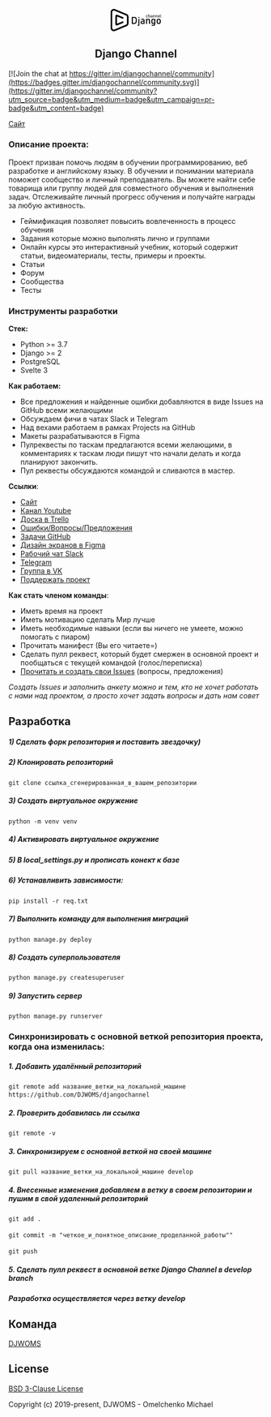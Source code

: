<p align="center">
    <a href="https://djangochannel.com" target="_blank" rel="noopener noreferrer">
        <img width="100" src="docs/_static/logo.png" title="djangochannel">
    </a>
</p>

<h2 align="center">Django Channel</h2>

[![Join the chat at https://gitter.im/djangochannel/community](https://badges.gitter.im/djangochannel/community.svg)](https://gitter.im/djangochannel/community?utm_source=badge&utm_medium=badge&utm_campaign=pr-badge&utm_content=badge)

[Сайт](https://djangochannel.com)

### Описание проекта:
Проект призван помочь людям в обучении программированию, веб разработке и английскому языку.
В обучении и понимании материала поможет сообщество и личный преподаватель.
Вы можете найти себе товарища или группу людей для совместного обучения и выполнения задач.
Отслеживайте личный прогресс обучения и получайте награды за любую активность.

- Геймификация позволяет повысить вовлеченность в процесс обучения 
- Задания которые можно выполнять лично и группами
- Онлайн курсы это интерактивный учебник, который содержит статьи, видеоматериалы, тесты, примеры и проекты.
- Статьи 
- Форум
- Сообщества
- Тесты

### Инструменты разработки

**Стек:**
- Python >= 3.7
- Django >= 2
- PostgreSQL
- Svelte 3

**Как работаем:**
- Все предложения и найденные ошибки добавляются в виде Issues на GitHub всеми желающими
- Обсуждаем фичи в чатах Slack и Telegram
- Над вехами работаем в рамках Projects на GitHub
- Макеты разрабатываются в Figma
- Пулреквесты по таскам предлагаются всеми желающими, в комментариях к таскам люди пишут что начали делать и когда планируют закончить.
- Пул реквесты обсуждаются командой и сливаются в мастер.

**Ссылки**:
- [Сайт](https://djangochannel.com)
- [Канал Youtube](https://www.youtube.com/channel/UC_hPYclmFCIENpMUHpPY8FQ?view_as=subscriber)
- [Доска в Trello](https://trello.com/b/EZzcxWb1/djangochannel)
- [Ошибки/Вопросы/Предложения](https://github.com/DJWOMS/djangochannel/issues)
- [Задачи GitHub](https://github.com/DJWOMS/djangochannel/projects/1)
- [Дизайн экранов в Figma](https://www.figma.com/file/NuuLxaWVtab9X3GjiieTT3/DS-groups?node-id=94%3A80)
- [Рабочий чат Slack](https://goo-gl.su/DemLTTGJ)
- [Telegram](https://t.me/trueDjangoChannel)
- [Группа в VK](https://vk.com/djangochannel)
- [Поддержать проект](https://donatepay.ru/don/186076)

**Как стать членом команды**:
- Иметь время на проект
- Иметь мотивацию сделать Мир лучше
- Иметь необходимые навыки (если вы ничего не умеете, можно помогать с пиаром)
- Прочитать манифест (Вы его читаете=)
- Сделать пулл реквест, который будет смержен в основной проект и пообщаться с текущей командой (голос/переписка)
- [Прочитать и создать свои Issues](https://github.com/DJWOMS/djangochannel/issues) (вопросы, предложения)

*Создать Issues и заполнить анкету можно и тем, кто не хочет работать с нами над проектом, а просто хочет задать вопросы и дать нам совет*

## Разработка

##### 1) Сделать форк репозитория и поставить звездочку)

##### 2) Клонировать репозиторий

    git clone ссылка_сгенерированная_в_вашем_репозитории

##### 3) Создать виртуальное окружение

    python -m venv venv
    
##### 4) Активировать виртуальное окружение

##### 5) В local_settings.py и прописать конект к базе

##### 6) Устанавливить зависимости:

    pip install -r req.txt

##### 7) Выполнить команду для выполнения миграций

    python manage.py deploy
    
##### 8) Создать суперпользователя

    python manage.py createsuperuser
    
##### 9) Запустить сервер

    python manage.py runserver


### Синхронизировать с основной веткой репозитория проекта, когда она изменилась:


##### 1. Добавить удалённый репозиторий

    git remote add название_ветки_на_локальной_машине https://github.com/DJWOMS/djangochannel

##### 2. Проверить добавилась ли ссылка

    git remote -v

##### 3. Синхронизируем с основной веткой на своей машине

    git pull название_ветки_на_локальной_машине develop

##### 4. Внесенные изменения добавляем в ветку в своем репозитории и пушим в свой удаленный репозиторий

    git add .

    git commit -m "четкое_и_понятное_описание_проделанной_работы""

    git push

##### 5. Сделать пулл реквест в основной ветке Django Channel в develop branch

##### Разработка осуществляется через ветку develop

## Команда

[DJWOMS](https://github.com/DJWOMS) 

## License

[BSD 3-Clause License](https://opensource.org/licenses/BSD-3-Clause)

Copyright (c) 2019-present, DJWOMS - Omelchenko Michael



